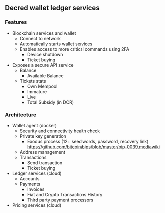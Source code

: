 ## Decred wallet ledger services

### Features
* Blockchain services and wallet
  - Connect to network
  - Automatically starts wallet services
  - Enables access to more critical commands using 2FA
    * Device shutdown
    * Ticket buying
* Exposes a secure API service
  - Balance
    * Available Balance
  - Tickets stats
    * Own Mempool
    * Immature
    * Live
    * Total Subsidy (in DCR)


### Architecture
* Wallet agent (docker)
  - Security and connectivity health check
  - Private key generation
    * Exodus process (12+ seed words, password, recovery link)
    https://github.com/bitcoin/bips/blob/master/bip-0039.mediawiki
  - Address management
  - Transactions
    * Send transaction
    * Ticket buying
* Ledger services (cloud)
  - Accounts
  - Payments
    * Invoices
    * Fiat and Crypto Transactions History
    * Third party payment processors
* Pricing services (cloud)
